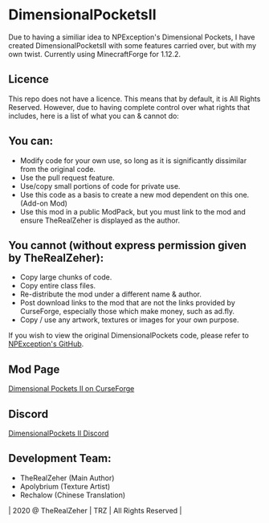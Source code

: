 # DimensionalPocketsII

Due to having a similiar idea to NPException's Dimensional Pockets, I have created DimensionalPocketsII with some features carried over, but with my own twist. Currently using MinecraftForge for 1.12.2.

## Licence
This repo does not have a licence. This means that by default, it is All Rights Reserved. However, due to having complete control over what rights that includes, here is a list of what you can & cannot do:

## You can:
- Modify code for your own use, so long as it is significantly dissimilar from the original code.
- Use the pull request feature.
- Use/copy small portions of code for private use.
- Use this code as a basis to create a new mod dependent on this one. (Add-on Mod)
- Use this mod in a public ModPack, but you must link to the mod and ensure TheRealZeher is displayed as the author.

## You cannot (without express permission given by TheRealZeher):
- Copy large chunks of code.
- Copy entire class files.
- Re-distribute the mod under a different name & author.
- Post download links to the mod that are not the links provided by CurseForge, especially those which make money, such as ad.fly.
- Copy / use any artwork, textures or images for your own purpose.

If you wish to view the original DimensionalPockets code, please refer to [NPException's GitHub](https://github.com/NPException/Dimensional-Pockets).

## Mod Page
[Dimensional Pockets II on CurseForge](https://minecraft.curseforge.com/projects/dimensional-pockets-ii)

## Discord
[DimensionalPockets II Discord](https://discord.gg/8ydCtzm)

## Development Team:
- TheRealZeher (Main Author)
- Apolybrium (Texture Artist)
- Rechalow (Chinese Translation)

| 2020 @ TheRealZeher | TRZ | All Rights Reserved |
